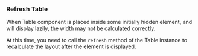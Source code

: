 ### Refresh Table

When Table component is placed inside some initially hidden element, and will display lazily, the width may not be calculated correctly.

At this time, you need to call the `refresh` method of the Table instance to recalculate the layout after the element is displayed.
